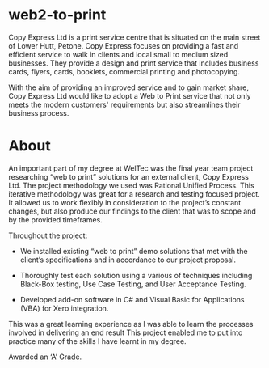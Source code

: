 # web2-to-print
Copy Express Ltd is a print service centre that is situated on the main street of Lower Hutt, Petone. Copy Express focuses on providing a fast and efficient service to walk in clients and local small to medium sized businesses. They provide a design and print service that includes business cards, flyers, cards, booklets, commercial printing and photocopying.  

With the aim of providing an improved service and to gain market share, Copy Express Ltd would like to adopt a Web to Print service that not only meets the modern customers' requirements but also streamlines their business process.

# About

An important part of my degree at WelTec was the final year team project researching “web to print” solutions for an external client, Copy Express Ltd. The project methodology we used was Rational Unified Process. This iterative methodology was great for a research and testing focused project. It allowed us to work flexibly in consideration to the project’s constant changes, but also produce our findings to the client that was to scope and by the provided timeframes.

Throughout the project:

- We installed existing “web to print” demo solutions that met with the client’s specifications and in accordance to our project proposal. 

- Thoroughly test each solution using a various of techniques including Black-Box testing, Use Case Testing, and User Acceptance Testing. 

- Developed add-on software in C# and Visual Basic for Applications (VBA) for Xero integration.

This was a great learning experience as I was able to learn the processes involved in delivering an end result This project enabled me to put into practice many of the skills I have learnt in my degree.

Awarded an ‘A’ Grade.
